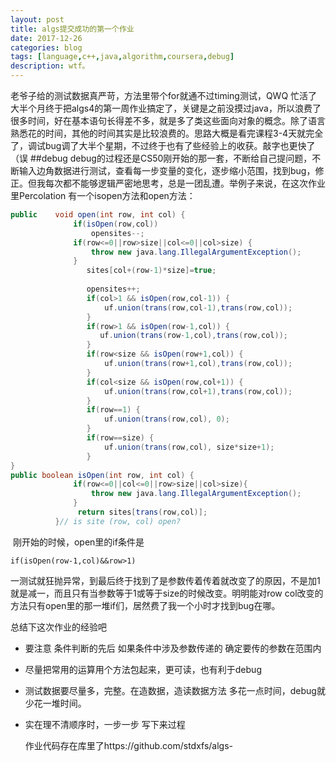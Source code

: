 ```yaml
---
layout: post
title: algs提交成功的第一个作业
date: 2017-12-26
categories: blog
tags: [language,c++,java,algorithm,coursera,debug]
description: wtf。
---
```

老爷子给的测试数据真严苛，方法里带个for就通不过timing测试，QWQ 
​    忙活了大半个月终于把algs4的第一周作业搞定了，关键是之前没摸过java，所以浪费了很多时间，好在基本语句长得差不多，就是多了类这些面向对象的概念。
​    除了语言熟悉花的时间，其他的时间其实是比较浪费的。思路大概是看完课程3-4天就完全了，调试bug调了大半个星期，不过终于也有了些经验上的收获。敲字也更快了（误
##debug
​    debug的过程还是CS50刚开始的那一套，不断给自己提问题，不断输入边角数据进行测试，查看每一步变量的变化，逐步缩小范围，找到bug，修正。但我每次都不能够逻辑严密地思考，总是一团乱遭。举例子来说，在这次作业里Percolation 有一个isopen方法和open方法：
 ```java
 public    void open(int row, int col) {
			   if(isOpen(row,col))
				   opensites--;
			   if(row<=0||row>size||col<=0||col>size) {
 				   throw new java.lang.IllegalArgumentException();
			   }
			      sites[col+(row-1)*size]=true;
			      
			      opensites++;
			      if(col>1 && isOpen(row,col-1)) {
			    	  uf.union(trans(row,col-1),trans(row,col));
			      }
			      if(row>1 && isOpen(row-1,col)) {
			    	 uf.union(trans(row-1,col),trans(row,col)); 
			      }
			      if(row<size && isOpen(row+1,col)) {
			    	  uf.union(trans(row+1,col),trans(row,col));
			      }
			      if(col<size && isOpen(row,col+1)) {
			    	  uf.union(trans(row,col+1),trans(row,col));
			      }
			      if(row==1) {
			    	  uf.union(trans(row,col), 0);
			      }
			      if(row==size) {
			    	  uf.union(trans(row,col), size*size+1);
			      }
}
public boolean isOpen(int row, int col) {
			   if(row<=0||col<=0||row>size||col>size){				  
				   throw new java.lang.IllegalArgumentException(); 
			   }                   
				return sites[trans(row,col)];
		   }// is site (row, col) open?
 ```

​    刚开始的时候，open里的if条件是

```
if(isOpen(row-1,col)&&row>1)
```

一测试就狂抛异常，到最后终于找到了是参数传着传着就改变了的原因，不是加1就是减一，而且只有当参数等于1或等于size的时候改变。明明能对row col改变的方法只有open里的那一堆if们，居然费了我一个小时才找到bug在哪。

 总结下这次作业的经验吧

- 要注意 条件判断的先后 如果条件中涉及参数传递的 确定要传的参数在范围内  

- 尽量把常用的运算用个方法包起来，更可读，也有利于debug

- 测试数据要尽量多，完整。在造数据，造读数据方法 多花一点时间，debug就少花一堆时间。

- 实在理不清顺序时，一步一步 写下来过程

  作业代码存在库里了https://github.com/stdxfs/algs-

